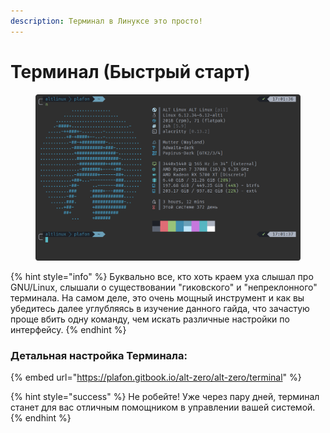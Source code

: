 ```yaml
---
description: Терминал в Линуксе это просто!
---
```


# Терминал (Быстрый старт)

<figure><img src="../../.gitbook/assets/Снимок экрана от 2025-07-13 10-57-24.png" alt=""><figcaption></figcaption></figure>

{% hint style="info" %}
Буквально все, кто хоть краем уха слышал про GNU/Linux, слышали о существовании "гиковского" и "непреклонного" терминала. На самом деле, это очень мощный инструмент и как вы убедитесь далее углубляясь в изучение данного гайда, что зачастую проще вбить одну команду, чем искать различные настройки по интерфейсу.
{% endhint %}

### Детальная настройка Терминала:

{% embed url="https://plafon.gitbook.io/alt-zero/alt-zero/terminal" %}

{% hint style="success" %}
Не робейте! Уже через пару дней, терминал станет для вас отличным помощником в управлении вашей системой.
{% endhint %}
